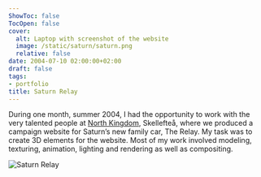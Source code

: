 ```yaml
---
ShowToc: false
TocOpen: false
cover:
  alt: Laptop with screenshot of the website
  image: /static/saturn/saturn.png
  relative: false
date: 2004-07-10 02:00:00+02:00
draft: false
tags:
- portfolio
title: Saturn Relay
---
```


During one month, summer 2004, I had the opportunity to work with the very talented people at [North Kingdom](http://www.northkingdom.com), Skellefteå, where we produced a campaign website for Saturn’s new family car, The Relay. My task was to create 3D elements for the website. Most of my work involved modeling, texturing, animation, lighting and rendering as well as compositing.

![Saturn Relay](/static/saturn/saturn_grid.jpg)